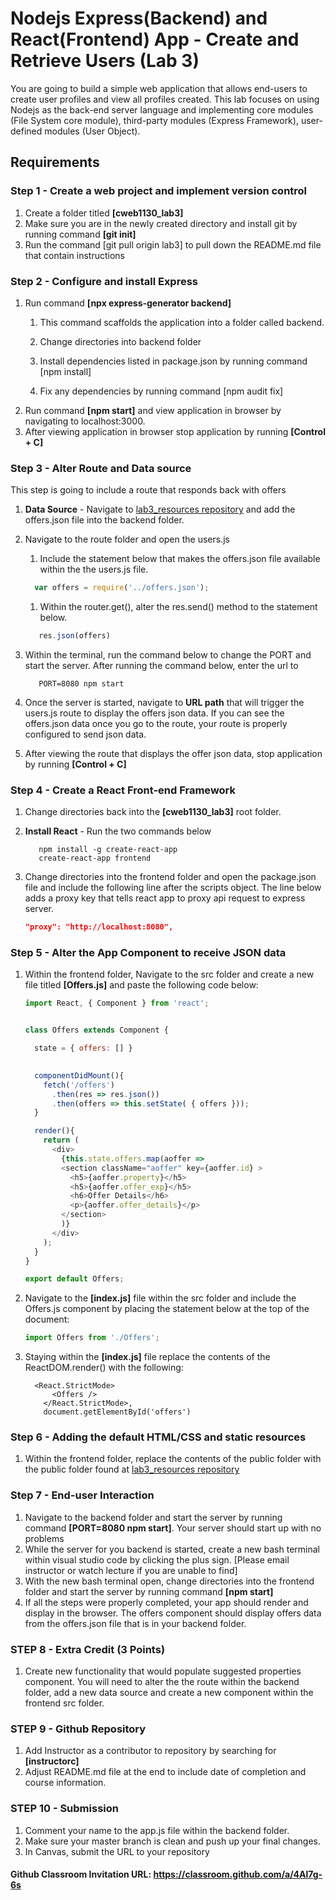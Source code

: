 #  Nodejs Express(Backend) and React(Frontend) App - Create and Retrieve Users (Lab 3)
You are going to build a simple web application that allows end-users to create user profiles and view all profiles created.  This lab focuses on using Nodejs as the back-end server language and implementing core modules (File System core module), third-party modules (Express Framework), user-defined modules (User Object).  

## Requirements

### Step 1 - Create a web project and implement version control
1.  Create a folder titled **[cweb1130_lab3]**
2.  Make sure you are in the newly created directory and install git by running command **[git init]**
3.  Run the command [git pull origin lab3] to pull down the README.md file that contain instructions



### Step 2 - Configure and install Express
1.  Run command **[npx express-generator backend]**
	1.  This command scaffolds the application into a folder called backend.

       2.  Change directories into backend folder
       3. Install dependencies listed in package.json by running command [npm install]
       5.  Fix any dependencies by running command [npm audit fix]
2.  Run command **[npm start]** and view application in browser by navigating to localhost:3000.  
3.  After viewing application in browser stop application by running **[Control + C]**
	
### Step 3 - Alter Route and Data source
This step is going to include a route that responds back with offers 
1.  **Data Source** - Navigate to [lab3_resources repository](https://github.com/instructorc/CWEB1130_Lab_Resources/tree/master/lab3_resources) and add the offers.json file into the backend folder.

2.  Navigate to the route folder and open the users.js 
     1.  Include the statement below that makes the offers.json file available within the the users.js file. 
      ```javascript
        var offers = require('../offers.json');
      ```

     1. Within the router.get(), alter the res.send() method to the statement below.
     ```javascript
        res.json(offers)
     ```

3.  Within the terminal, run the command below to change the PORT and start the server.  After running the command below, enter the url to 
     ```linux
        PORT=8080 npm start
     ```
4.  Once the server is started, navigate to **URL path** that will trigger the users.js route to display the offers json data.  If you can see the offers.json data once you go to the route, your route is properly configured to send json data.  

5.  After viewing the route that displays the offer json data, stop application by running **[Control + C]**
### Step 4 - Create a React Front-end Framework
1.  Change directories back into the **[cweb1130_lab3]** root folder.

2.  **Install React** - Run the two commands below 
     ```linux
        npm install -g create-react-app
        create-react-app frontend
     ```
3. Change directories into the frontend folder and open the package.json file and include the following line after the scripts object.  The line below adds a proxy key that tells react app to proxy api request to express server.
     ```json
    "proxy": "http://localhost:8080",
     ```		
### Step 5 - Alter the App Component to receive JSON data  
1.  Within the frontend folder, Navigate to the src folder and  create a new file titled **[Offers.js]** and paste the following code below:
	```js
	import React, { Component } from 'react';


	class Offers extends Component {

	  state = { offers: [] }
	  

	  componentDidMount(){
		fetch('/offers')
		  .then(res => res.json())
		  .then(offers => this.setState( { offers }));
	  }

	  render(){
		return (
		  <div>
			{this.state.offers.map(aoffer =>
			<section className="aoffer" key={aoffer.id} >
			  <h5>{aoffer.property}</h5>
			  <h5>{aoffer.offer_exp}</h5>
			  <h6>Offer Details</h6>
			  <p>{aoffer.offer_details}</p>
			</section>
			)}
		  </div>
		);
	  }
	}

	export default Offers;

	```
	
2.  Navigate to the **[index.js]** file within the src folder and include the Offers.js component by placing the statement below at the top of the document:
	```js
	import Offers from './Offers';
	```
3.  Staying within the **[index.js]** file replace the contents of the ReactDOM.render() with the following:
	```react
	  <React.StrictMode>
          <Offers />
        </React.StrictMode>,
        document.getElementById('offers')
	```

### Step 6 - Adding the default HTML/CSS and static resources
1.  Within the frontend folder, replace the contents of the public folder with the public folder found at [lab3_resources repository](https://github.com/instructorc/CWEB1130_Lab_Resources/tree/master/lab3_resources)


### Step 7 - End-user Interaction
1.  Navigate to the backend folder and start the server by running command **[PORT=8080 npm start]**.  Your server should start up with no problems
2.  While the server for you backend is started, create a new bash terminal within visual studio code by clicking the plus sign. [Please email instructor or watch lecture if you are unable to find]
3.  With the new bash terminal open, change directories into the frontend folder and start the server by running command **[npm start]**
4.  If all the steps were properly completed, your app should render and display in the browser.  The offers component should display offers data from the offers.json file that is in your backend folder.


### STEP 8 - Extra Credit (3 Points) 
1.  Create new functionality that would populate suggested properties component.  You will need to alter the the route within the backend folder, add a new data source and create a new component within the frontend src folder.

### STEP 9 - Github Repository
1.  Add Instructor as a contributor to repository by searching for **[instructorc]**
2.  Adjust README.md file at the end to include date of completion and course information.

### STEP 10 - Submission
1.  Comment your name to the app.js file within the backend folder.
2.  Make sure your master branch is clean and push up your final changes.
3.  In Canvas, submit the URL to your repository
	

#### Github Classroom Invitation URL: https://classroom.github.com/a/4Al7g-6s
